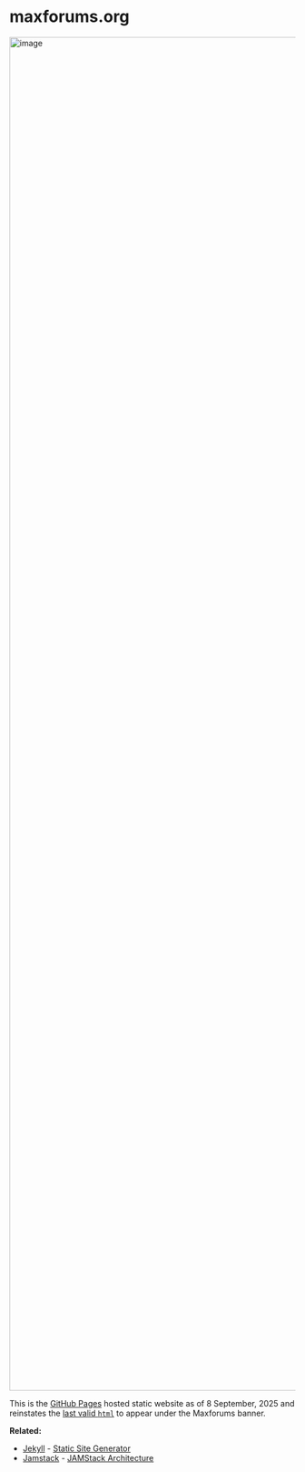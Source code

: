 # maxforums.org

<img width="3354" height="2382" alt="image" src="https://github.com/user-attachments/assets/34f92509-f220-4d2f-bf90-f3363af2af17" />

This is the [GitHub Pages](https://docs.github.com/en/pages) hosted static website as of 8 September, 2025 and reinstates the [last valid `html`](https://web.archive.org/web/20231205223116/https://www.maxforums.org/) to appear under the Maxforums banner. 

**Related:**
- [Jekyll](https://jekyllrb.com) - [Static Site Generator](https://en.wikipedia.org/wiki/Static_site_generator)
- [Jamstack](https://jamstack.org) - [JAMStack Architecture](https://en.wikipedia.org/wiki/JavaScript_stack#JAMstack)
